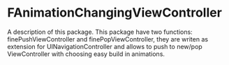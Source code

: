 # FAnimationChangingViewController

A description of this package.
This package have two functions: finePushViewController and finePopViewController, they are writen as extension for UINavigationController and allows to push to new/pop ViewController with choosing easy build in animations.
